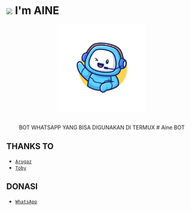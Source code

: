 
# <img src="https://github.com/TheDudeThatCode/TheDudeThatCode/blob/master/Assets/Hi.gif" width="29px"> I'm AINE
<div align="center">
<p align="center">

<img src="https://github.com/anemio/ainebotz/blob/main/temp/AINE.jpg" width="230" height="230"/>

</p>

<br>
    BOT WHATSAPP YANG BISA DIGUNAKAN DI TERMUX
# Aine BOT
</div>

## THANKS TO
* [`Arugaz`](https://github.com/ArugaZ)
* [`Toby`](https://github.com/TobyG74)


## DONASI
* [`WhatsApp`](https://wa.me/62895330379186)
